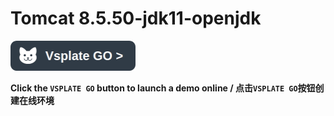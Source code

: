 # Tomcat 8.5.50-jdk11-openjdk

<a href="https://www.vsplate.com/?docker-compose=https://github.com/vsplate/dcenvs/tomcat/8.5.50-jdk11-openjdk"><img alt="VSPLATE GO" src="https://raw.githubusercontent.com/vsplate/images/master/vsgo_btn.png" width="200px"></a>

**Click the `VSPLATE GO` button to launch a demo online / 点击`VSPLATE GO`按钮创建在线环境**